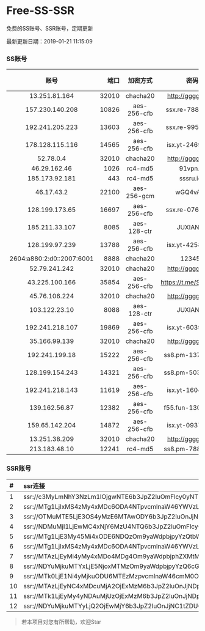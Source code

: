 # Free-SS-SSR

免费的SS账号、SSR账号，定期更新

最新更新日期：2019-01-21 11:15:09 

### SS账号

|账号|端口|加密方式|密码|更新时间|国家|
|:-----:|-----:|:----:|:----:|:----:|:----:|
|13.251.81.164|32010|chacha20|http://gggg.rocks|11:12:17|SG|
|157.230.140.208|10826|aes-256-cfb|ssx.re-78832338|11:12:05|US|
|192.241.205.223|13603|aes-256-cfb|ssx.re-99503086|11:12:05|US|
|178.128.115.116|14565|aes-256-cfb|isx.yt-24699980|11:12:06|SG|
|52.78.0.4|32010|chacha20|http://gggg.rocks|11:12:14|KR|
|46.29.162.46|1026|rc4-md5|91vpn.cf|11:12:13|RU|
|185.173.92.181|443|rc4-md5|sssru.icu|11:12:17|RU|
|46.17.43.2|22100|aes-256-gcm|wGQ4vA7D|11:12:14|RU|
|128.199.173.65|16697|aes-256-cfb|ssx.re-07686852|11:12:06|SG|
|185.211.33.107|8085|aes-128-ctr|JUXIANGE|11:12:12|US|
|128.199.97.239|13788|aes-256-cfb|isx.yt-42581184|11:12:06|SG|
|2604:a880:2:d0::2007:6001|8888|chacha20|123456|11:12:12|US|
|52.79.241.242|32010|chacha20|http://gggg.rocks|11:12:42|KR|
|43.225.100.166|35854|aes-256-cfb|https://t.me/SSR0000|11:12:15|HK|
|45.76.106.224|32010|chacha20|http://gggg.rocks|11:12:13|JP|
|103.122.23.10|8088|aes-128-ctr|JUXIANGE|11:12:08|US|
|192.241.218.107|19869|aes-256-cfb|isx.yt-60396932|11:12:04|US|
|35.166.99.139|32010|chacha20|http://gggg.rocks|11:12:15|US|
|192.241.199.18|15222|aes-256-cfb|ss8.pm-13701673|11:12:04|US|
|128.199.154.243|14321|aes-256-cfb|ss8.pm-50338488|11:12:06|SG|
|192.241.218.143|11619|aes-256-cfb|isx.yt-16048327|11:12:04|US|
|139.162.56.87|12382|aes-256-cfb|f55.fun-13064486|11:12:05|SG|
|159.65.142.204|14872|aes-256-cfb|isx.yt-09371229|11:12:06|SG|
|13.251.38.209|32010|chacha20|http://gggg.rocks|11:12:13|SG|
|213.183.48.10|12241|rc4-md5|ss8.pm-78813199|11:12:05|RU|


### SSR账号

|#|ssr连接|
|:-----|:-----|
|1|ssr://c3MyLmNhY3NzLm1lOjgwNTE6b3JpZ2luOmFlcy0yNTYtY2ZiOnBsYWluOk16a3hORFE1TXpneU5nLz9yZW1hcmtzPVUxTlNWRTlQVEY5T2IyUmxPdVNfaE9lOWwtYVdyeUEmZ3JvdXA9VjFkWExsTlRVbE5VVDA5TUxrTlBUUQ|
|2|ssr://MTg1LjIxMS4zMy4xMDc6ODA4NTpvcmlnaW46YWVzLTEyOC1jdHI6cGxhaW46U2xWWVNVRk9SMFUvP29iZnNwYXJhbT1VMU12VTFOUzU2NkE1THVMT21oMGRIQTZMeTkwTG1OdUwxSkVNRVEzYzNnJnByb3RvcGFyYW09TVREbGhZTXhkT2F6cU9XR2pEcG9kSFJ3T2k4dmRDNWpiaTlTWlVWUlduaHomcmVtYXJrcz1VMU5TVkU5UFRGOU9iMlJsT3VXLXQtV2J2U0EmZ3JvdXA9VjFkWExsTlRVbE5VVDA5TUxrTlBUUQ|
|3|ssr://OTMuMTE5LjE3OS4yMzE6MTAwODY6b3JpZ2luOnJjNC1tZDUtNjpwbGFpbjpiV2xzZFhoby8_b2Jmc3BhcmFtPTVweTY1Wnk2NXJXTDZLLUVPbWgwZEhBNkx5OTBMbU51TDBWb1pHMVVlR1UmcHJvdG9wYXJhbT1NVERsaFlNeGRPYXpxT1dHakRwb2RIUndPaTh2ZEM1amJpOVNaVVZSV25oeiZyZW1hcmtzPVUxTlNWRTlQVEY5T2IyUmxPdWU5bC1tcHJPV3d2T1M2bWlBJmdyb3VwPVYxZFhMbE5UVWxOVVQwOU1Ma05QVFE|
|4|ssr://NDMuMjI1LjEwMC4xNjY6MzU4NTQ6b3JpZ2luOmFlcy0yNTYtY2ZiOnBsYWluOmFIUjBjSE02THk5MExtMWxMMU5UVWpBd01EQS8_cmVtYXJrcz1VMU5TVkU5UFRGOU9iMlJsT3VtbW1lYTRyeURuaWJubGlLdm9vWXptbExfbGpMbyZncm91cD1WMWRYTGxOVFVsTlVUMDlNTGtOUFRR|
|5|ssr://MTg1LjE3My45Mi4xODE6NDQzOm9yaWdpbjpyYzQtbWQ1OnBsYWluOmMzTnpjblV1YVdOMS8_cmVtYXJrcz1VMU5TVkU5UFRGOU9iMlJsT3VTX2hPZTlsLWFXcnlBJmdyb3VwPVYxZFhMbE5UVWxOVVQwOU1Ma05QVFE|
|6|ssr://MTg1LjIxMS4zMy4xMDc6ODA4NTpvcmlnaW46YWVzLTEyOC1jdHI6cGxhaW46U2xWWVNVRk9SMFUvP3JlbWFya3M9VTFOU1ZFOVBURjlPYjJSbE91Vy10LVdidlNBJmdyb3VwPVYxZFhMbE5UVWxOVVQwOU1Ma05QVFE|
|7|ssr://MTAzLjEyMi4yMy4xMDo4MDg4Om9yaWdpbjphZXMtMTI4LWN0cjpwbGFpbjpTbFZZU1VGT1IwVS8_b2Jmc3BhcmFtPTVweTY1Wnk2NXJXTDZLLUVPbWgwZEhBNkx5OTBMbU51TDBWb1pHMVVlR1UmcHJvdG9wYXJhbT1NVERsaFlNeGRPYXpxT1dHakRwb2RIUndPaTh2ZEM1amJpOVNaVVZSV25oeiZyZW1hcmtzPVUxTlNWRTlQVEY5T2IyUmxPdVM2bXVXa3F1V2NzT1dNdWlBJmdyb3VwPVYxZFhMbE5UVWxOVVQwOU1Ma05QVFE|
|8|ssr://NDYuMjkuMTYxLjE5NjoxMTMzOm9yaWdpbjpyYzQ6cGxhaW46Ykc1amJnLz9yZW1hcmtzPVUxTlNWRTlQVEY5T2IyUmxPdVNfaE9lOWwtYVdyeUEmZ3JvdXA9VjFkWExsTlRVbE5VVDA5TUxrTlBUUQ|
|9|ssr://MTk0LjE1Ni4yMjkuODU6MTEzMzpvcmlnaW46cmM0OnBsYWluOmJHNWpiZy8_cmVtYXJrcz1VMU5TVkU5UFRGOU9iMlJsT3VXLXQtV2J2U0EmZ3JvdXA9VjFkWExsTlRVbE5VVDA5TUxrTlBUUQ|
|10|ssr://MTAzLjEyNC4xMDcuMjA2OjExMzM6b3JpZ2luOnJjNDpwbGFpbjpiRzVqYmcvP3JlbWFya3M9VTFOU1ZFOVBURjlPYjJSbE91UzZtdVdrcXVXY3NPV011aUEmZ3JvdXA9VjFkWExsTlRVbE5VVDA5TUxrTlBUUQ|
|11|ssr://MTk1LjEyMy4yNDAuMjUzOjExMzM6b3JpZ2luOnJjNDpwbGFpbjpiRzVqYmcvP3JlbWFya3M9VTFOU1ZFOVBURjlPYjJSbE91UzVqT1dGaS1XRnNDQSZncm91cD1WMWRYTGxOVFVsTlVUMDlNTGtOUFRR|
|12|ssr://NDYuMjkuMTYyLjQ2OjEwMjY6b3JpZ2luOnJjNC1tZDU6cGxhaW46T1RGMmNHNHVZMlkvP3JlbWFya3M9VTFOU1ZFOVBURjlPYjJSbE91U19oT2U5bC1hV3J5QSZncm91cD1WMWRYTGxOVFVsTlVUMDlNTGtOUFRR|


> 若本项目对您有所帮助，欢迎Star
